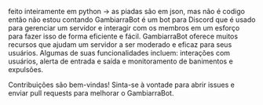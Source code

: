 feito inteiramente em python -> as piadas são em json, mas não é codigo então não estou contando 
GambiarraBot é um bot para Discord que é usado para gerenciar um servidor e interagir com os membros em um esforço para fazer isso de forma eficiente e fácil. 
GambiarraBot oferece muitos recursos que ajudam um servidor a ser moderado e eficaz para seus usuários. 
Algumas de suas funcionalidades incluem: interações com usuários, alerta de entrada e saída e monitoramento de banimentos e expulsões.


Contribuições são bem-vindas! Sinta-se à vontade para abrir issues e enviar pull requests para melhorar o GambiarraBot.
